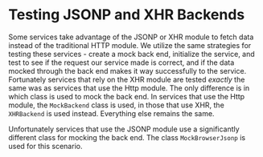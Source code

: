 # Testing JSONP and XHR Backends

Some services take advantage of the JSONP or XHR module to fetch data instead of the traditional HTTP module. We utilize the same strategies for testing these services - create a mock back end, initialize the service, and test to see if the request our service made is correct, and if the data mocked through the back end makes it way successfully to the service. Fortunately services that rely on the XHR module are tested *exactly* the same was as services that use the Http module. The only difference is in which class is used to mock the back end. In services that use the Http module, the `MockBackend` class is used, in those that use XHR, the `XHRBackend` is used instead. Everything else remains the same.

Unfortunately services that use the JSONP module use a significantly different class for mocking the back end. The class `MockBrowserJsonp` is used for this scenario.
